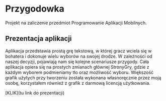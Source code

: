 # Przygodowka

Projekt na zaliczenie przedmiot  Programowanie Aplikacji Mobilnych.

## Prezentacja aplikacji

Aplikacja przedstawia prostą grę tekstową, w której gracz wciela się w bohatera i dokonuje wielu wyborów na swojej drodze.
W zależności od naszej decyzji, pojawiają nam się kolejne scenariusze przygody.
Cała aplikacja opiera się na prostych zmianach głównej StronyGry, gdzie z każdym wyborem podmieniamy tło oraz możliwość wyboru.
Większość grafik użytych przy tworzeniu została wykonana własnoręcznie przez moją osobę, korzystałem również z grafik z darmową licencją użytkowania.


[KLIK](tu link do prezentacji)
